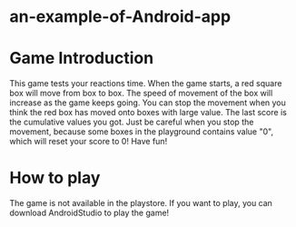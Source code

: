 # an-example-of-Android-app
# Game Introduction
This game tests your reactions time. When the game starts, a red square box will move from box to box. 
The speed of movement of the box will increase as the game keeps going. You can stop the movement when you think the red box has moved onto
boxes with large value. The last score is the cumulative values you got. Just be careful when you stop the movement, because some boxes 
in the playground contains value "0", which will reset your score to 0! Have fun!

# How to play
The game is not available in the playstore. If you want to play, you can download AndroidStudio to play the game!


